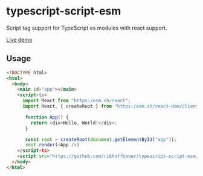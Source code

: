# typescript-script-esm
Script tag support for TypeScript es modules with react support.

[Live demo](https://rikhoffbauer.github.io/typescript-script-esm/example.html)

## Usage

```html
<!DOCTYPE html>
<html>
  <body>
    <main id="app"></main>
    <script-ts>
      import React from "https:/esm.sh/react";
      import React, { createRoot } from "https:/esm.sh/react-dom/client";

       function App() {
         return <div>Hello, World!</div>;
       }

       const root = createRoot(document.getElementById("app"));
       root.render(<App />)
    </script-ts>
    <script src="https://github.com/rikhoffbauer/typescript-script-esm/raw/master/script-ts.element.js"></script>
  </body>
</html>
```

